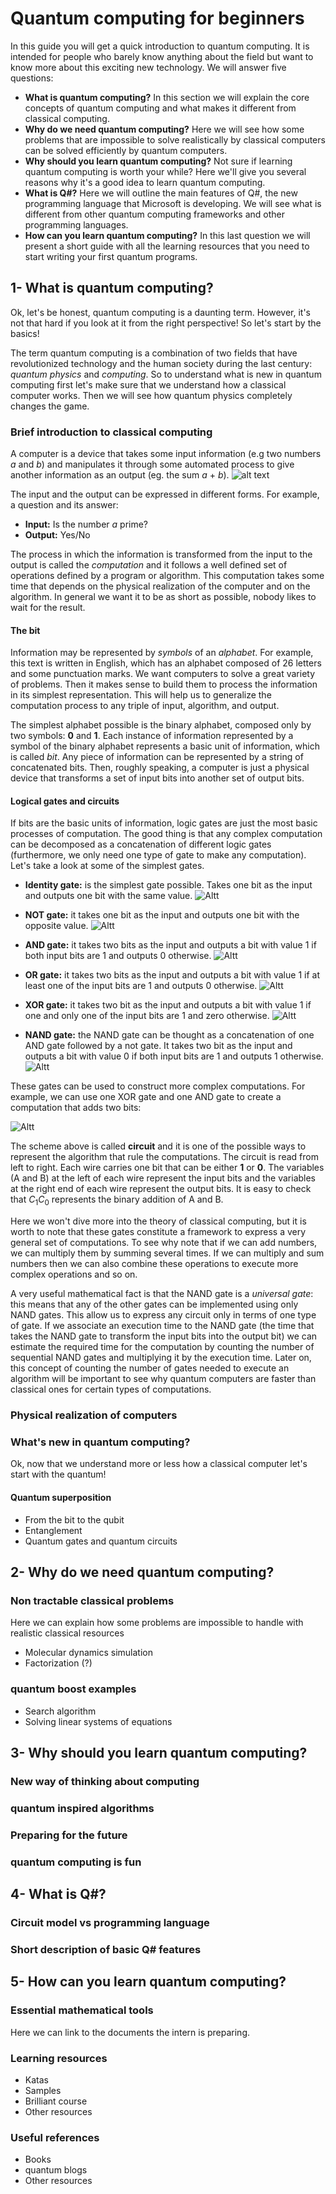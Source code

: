 # Quantum computing for beginners

In this guide you will get a quick introduction to quantum computing. It is intended for people who barely know anything about the field but want to know more about this exciting new technology. We will answer five questions:

+ **What is quantum computing?**
In this section we will explain the core concepts of quantum computing and what makes it different from classical computing.
+ **Why do we need quantum computing?**
Here we will see how some problems that are impossible to solve realistically by classical computers can be solved efficiently by quantum computers.
+ **Why should you learn quantum computing?**
Not sure if learning quantum computing is worth your while? Here we'll give you several reasons why it's a good idea to learn quantum computing.
+ **What is Q#?**
Here we will outline the main features of Q#, the new programming language that Microsoft is developing. We will see what is different from other quantum computing frameworks and other programming languages.
+ **How can you learn quantum computing?**
In this last question we will present a short guide with all the learning resources that you need to start writing your first quantum programs.

## 1- What is quantum computing?

Ok, let's be honest, quantum computing is a daunting term. However, it's not that hard if you look at it from the right perspective! So let's start by the basics!

The term quantum computing is a combination of two fields that have revolutionized technology and the human society during the last century: *quantum physics* and *computing*. So to understand what is new in quantum computing first let's make sure that we understand how a classical computer works. Then we will see how quantum physics completely changes the game.

### Brief introduction to classical computing
A computer is a device that takes some input information (e.g two numbers *a* and *b*) and manipulates it through some automated process to give another information as an output (eg. the sum *a* + *b*).
![alt text][logo]

[logo]: \computer_diagram.png
The input and the output can be expressed in different forms. For example, a question and its answer:
 + **Input:** Is the number *a* prime?
 + **Output:** Yes/No

The process in which the information is transformed from the input to the output is called the *computation* and it follows a well defined set of operations defined by a program or algorithm. This computation takes some time that depends on the physical realization of the computer and on the algorithm. In general we want it to be as short as possible, nobody likes to wait for the result.

#### The bit

Information may be represented by *symbols* of an *alphabet*. For example, this text is written in English, which has an alphabet composed of 26 letters and some punctuation marks. We want computers to solve a great variety of problems. Then it makes sense to build them to process the information in its simplest representation. This will help us to generalize the computation process to any triple of input, algorithm, and output.

The simplest alphabet possible is the binary alphabet, composed only by two symbols: **0** and **1**. Each instance of information represented by a symbol of the binary alphabet represents a basic unit of information, which is called *bit*. Any piece of information can be represented by a string of concatenated bits. Then, roughly speaking, a computer is just a physical device that transforms a set of input bits into another set of output bits.

#### Logical gates and circuits

If bits are the basic units of information, logic gates are just the most basic processes of computation. The good thing is that any complex computation can be decomposed as a concatenation of different logic gates (furthermore, we only need one type of gate to make any computation). Let's take a look at some of the simplest gates.

+ **Identity gate:** is the simplest gate possible. Takes one bit as the input and outputs one bit with the same value.
![Altt](./Identity_gate.svg)

+ **NOT gate:** it takes one bit as the input and outputs one bit with the opposite value. 
![Altt](./NOT_gate.svg)
+ **AND gate:** it takes two bits as the input and outputs a bit with value 1 if both input bits are 1 and outputs 0 otherwise. ![Altt](./AND_gate.svg)
+ **OR gate:** it takes two bits as the input and outputs a bit with value 1 if at least one of the input bits are 1 and outputs 0 otherwise.
![Altt](./OR_gate.svg)
+ **XOR gate:** it takes two bit as the input and outputs a bit with value 1 if one and only one of the input bits are 1 and zero otherwise.
![Altt](./XOR_gate.svg)
+ **NAND gate:** the NAND gate can be thought as a concatenation of one AND gate followed by a not gate. It takes two bit as the input and outputs a bit with value 0 if both input bits are 1 and outputs 1 otherwise.
![Altt](./NAND_gate.svg)

These gates can be used to construct more complex computations. For example, we can use one XOR gate and one AND gate to create a computation that adds two bits:

![Altt](./half_adder.svg)

The scheme above is called **circuit** and it is one of the possible ways to represent the algorithm that rule the computations. The circuit is read from left to right. Each wire carries one bit that can be either **1** or **0**. The variables (A and B) at the left of each wire represent the input bits and the variables at the right end of each wire represent the output bits. It is easy to check that $C_1C_0$ represents the binary addition of A and B.

Here we won't dive more into the theory of classical computing, but it is worth to note that these gates constitute a framework to express a very general set of computations. To see why note that if we can add numbers, we can multiply them by summing several times. If we can multiply and sum numbers then we can also combine these operations to execute more complex operations and so on.

A very useful mathematical fact is that the NAND gate is a *universal gate*: this means that any of the other gates can be implemented using only NAND gates. This allow us to express any circuit only in terms of one type of gate. If we associate an execution time to the NAND gate (the time that takes the NAND gate to transform the input bits into the output bit) we can estimate the required time for the computation by counting the number of sequential NAND gates and multiplying it by the execution time. Later on, this concept of counting the number of gates needed to execute an algorithm will be important to see why quantum computers are faster than classical ones for certain types of computations.

### Physical realization of computers

### What's new in quantum computing?

Ok, now that we understand more or less how a classical computer let's start with the quantum!

#### Quantum superposition


+ From the bit to the qubit
+ Entanglement
+ Quantum gates and quantum circuits

## 2- Why do we need quantum computing?

### Non tractable classical problems

Here we can explain how some problems are impossible to handle with realistic classical resources

+ Molecular dynamics simulation
+ Factorization (?)

### quantum boost examples

+ Search algorithm
+ Solving linear systems of equations

## 3- Why should you learn quantum computing?

### New way of thinking about computing

### quantum inspired algorithms

### Preparing for the future

### quantum computing is fun

## 4- What is Q#?

### Circuit model vs programming language

### Short description of basic Q# features

## 5- How can you learn quantum computing?

### Essential mathematical tools 
Here we can link to the documents the intern is preparing.
### Learning resources
+ Katas
+ Samples
+ Brilliant course
+ Other resources
### Useful references
+ Books
+ quantum blogs
+ Other resources



 

